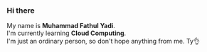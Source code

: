 ### Hi there 

<!--
**fathulyadi/fathulyadi** is a ✨ _special_ ✨ repository because its `README.md` (this file) appears on your GitHub profile.

Here are some ideas to get you started:

- 🔭 I’m currently working on ...
- 🌱 I’m currently learning ...
- 👯 I’m looking to collaborate on ...
- 🤔 I’m looking for help with ...
- 💬 Ask me about ...
- 📫 How to reach me: ...
- 😄 Pronouns: ...
- ⚡ Fun fact: ...
-->

<!-- Content -->

My name is **Muhammad Fathul Yadi**. <br>
I'm currently learning **Cloud Computing**. <br>
I'm just an ordinary person, so don't hope anything from me. Ty👌
